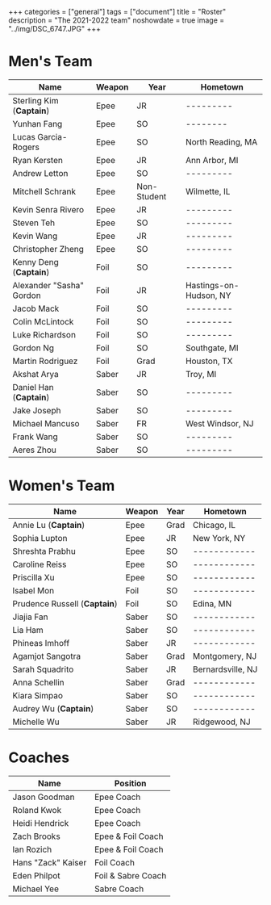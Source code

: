+++
categories = ["general"]
tags = ["document"]
title = "Roster"
description = "The 2021-2022 team"
noshowdate = true
image = "../img/DSC_6747.JPG"
+++

# Men's Team

| Name                          | Weapon                        | Year        | Hometown               |
|-------------------------------|-------------------------------|-------------|------------------------|
| Sterling Kim (**Captain**)    | Epee                          | JR          | ---------              |
| Yunhan Fang                   | Epee                          | SO          | --------               |
| Lucas Garcia-Rogers           | Epee                          | SO          | North Reading, MA      |
| Ryan Kersten                  | Epee                          | JR          | Ann Arbor, MI          |
| Andrew Letton                 | Epee                          | SO          | ---------              |
| Mitchell Schrank              | Epee                          | Non-Student | Wilmette, IL           |
| Kevin Senra Rivero            | Epee                          | JR          | ---------              |
| Steven Teh                    | Epee                          | SO          | ---------              |
| Kevin Wang                    | Epee                          | JR          | ---------              |
| Christopher Zheng             | Epee                          | SO          | ---------              |
| Kenny Deng (**Captain**)      | Foil                          | SO          | ---------              |
| Alexander "Sasha" Gordon      | Foil                          | JR          | Hastings-on-Hudson, NY |
| Jacob Mack                    | Foil                          | SO          | ---------              |
| Colin McLintock               | Foil                          | SO          | ---------              |
| Luke Richardson               | Foil                          | SO          | ---------              |
| Gordon Ng                     | Foil                          | SO          | Southgate, MI          |
| Martin Rodriguez              | Foil                          | Grad        | Houston, TX            |
| Akshat Arya                   | Saber                         | JR          | Troy, MI               |
| Daniel Han (**Captain**)      | Saber                         | SO          | ---------              |
| Jake Joseph                   | Saber                         | SO          | ---------              |
| Michael Mancuso               | Saber                         | FR          | West Windsor, NJ       |
| Frank Wang                    | Saber                         | SO          | ---------              |
| Aeres Zhou                    | Saber                         | SO          | ---------              |


# Women's Team

| Name                              | Weapon                        | Year      | Hometown               |
|-----------------------------------|-------------------------------|-----------|------------------------|
| Annie Lu (**Captain**)            | Epee                          | Grad      | Chicago, IL            |
| Sophia Lupton                     | Epee                          | JR        | New York, NY           |
| Shreshta Prabhu                   | Epee                          | SO        | ------------           |
| Caroline Reiss                    | Epee                          | SO        | ------------           |
| Priscilla Xu                      | Epee                          | SO        | ------------           |
| Isabel Mon                        | Foil                          | SO        | ------------           |
| Prudence Russell (**Captain**)    | Foil                          | SO        | Edina, MN              |
| Jiajia Fan                        | Saber                         | SO        | ------------           |
| Lia Ham                           | Saber                         | SO        | ------------           |
| Phineas Imhoff                    | Saber                         | JR        | ------------           |
| Agamjot Sangotra                  | Saber                         | Grad      | Montgomery, NJ         |
| Sarah Squadrito                   | Saber                         | JR        | Bernardsville, NJ      |
| Anna Schellin                     | Saber                         | Grad      | ------------           |
| Kiara Simpao                      | Saber                         | SO        | ------------           |
| Audrey Wu (**Captain**)           | Saber                         | SO        | ------------           |
| Michelle Wu                       | Saber                         | JR        | Ridgewood, NJ          |

# Coaches
| Name               | Position                  |
|--------------------|---------------------------|
| Jason Goodman      | Epee Coach                |
| Roland Kwok        | Epee Coach                |
| Heidi Hendrick     | Epee Coach                |
| Zach Brooks        | Epee & Foil Coach         |
| Ian Rozich         | Epee & Foil Coach         |
| Hans "Zack" Kaiser | Foil Coach                |
| Eden Philpot       | Foil & Sabre Coach        |
| Michael Yee        | Sabre Coach               |
